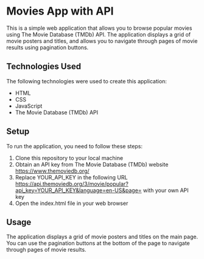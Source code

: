 # Movies App with API

This is a simple web application that allows you to browse popular movies using The Movie Database (TMDb) API. The application displays a grid of movie posters and titles, and allows you to navigate through pages of movie results using pagination buttons.

## Technologies Used

The following technologies were used to create this application:

- HTML
- CSS
- JavaScript
- The Movie Database (TMDb) API

## Setup

To run the application, you need to follow these steps:

1. Clone this repository to your local machine
2. Obtain an API key from The Movie Database (TMDb) website https://www.themoviedb.org/
3. Replace YOUR_API_KEY in the following URL https://api.themoviedb.org/3/movie/popular?api_key=YOUR_API_KEY&language=en-US&page= with your own API key
4. Open the index.html file in your web browser

## Usage

The application displays a grid of movie posters and titles on the main page. You can use the pagination buttons at the bottom of the page to navigate through pages of movie results.
